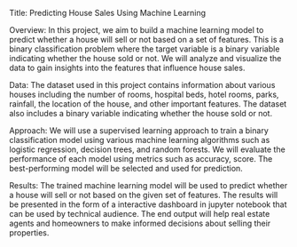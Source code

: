 Title: Predicting House Sales Using Machine Learning

Overview: 
In this project, we aim to build a machine learning model to predict whether a house will sell or not based on a set of features. This is a binary classification problem where the target variable is a binary variable indicating whether the house sold or not. We will analyze and visualize the data to gain insights into the features that influence house sales.

Data: 
The dataset used in this project contains information about various houses including the number of rooms, hospital beds, hotel rooms, parks, rainfall, the location of the house, and other important features. The dataset also includes a binary variable indicating whether the house sold or not.

Approach: 
We will use a supervised learning approach to train a binary classification model using various machine learning algorithms such as logistic regression, decision trees, and random forests. We will evaluate the performance of each model using metrics such as accuracy, score. The best-performing model will be selected and used for prediction.

Results: 
The trained machine learning model will be used to predict whether a house will sell or not based on the given set of features. The results will be presented in the form of a interactive dashboard in jupyter notebook that can be used by technical audience. The end output will help real estate agents and homeowners to make informed decisions about selling their properties.
